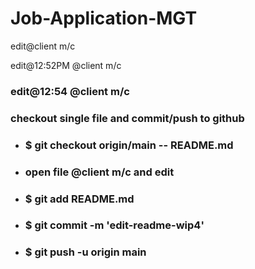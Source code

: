 # Job-Application-MGT
edit@client m/c

edit@12:52PM @client m/c

### edit@12:54 @client m/c
### checkout single file and commit/push to github
- ### $ git checkout origin/main -- README.md
- ### open file @client m/c and edit
- ### $ git add README.md
- ### $ git commit -m 'edit-readme-wip4'
- ### $ git push -u origin main
